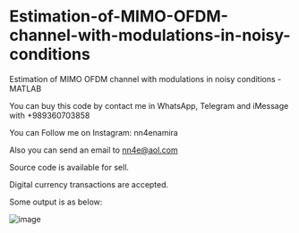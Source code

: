 # Estimation-of-MIMO-OFDM-channel-with-modulations-in-noisy-conditions
Estimation of MIMO OFDM channel with modulations in noisy conditions - MATLAB

You can buy this code by contact me in WhatsApp, Telegram and iMessage with +989360703858

You can Follow me on Instagram: nn4enamira

Also you can send an email to nn4e@aol.com

Source code is available for sell.

Digital currency transactions are accepted.

Some output is as below:

![image](https://github.com/user-attachments/assets/3b4185d3-5ff4-495d-b769-acc8c96f2029)

